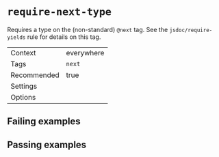 # `require-next-type`

Requires a type on the (non-standard) `@next` tag.
See the `jsdoc/require-yields` rule for details on this tag.

|||
|---|---|
|Context|everywhere|
|Tags|`next`|
|Recommended|true|
|Settings||
|Options||

## Failing examples

<!-- assertions-failing requireNextType -->

## Passing examples

<!-- assertions-passing requireNextType -->
